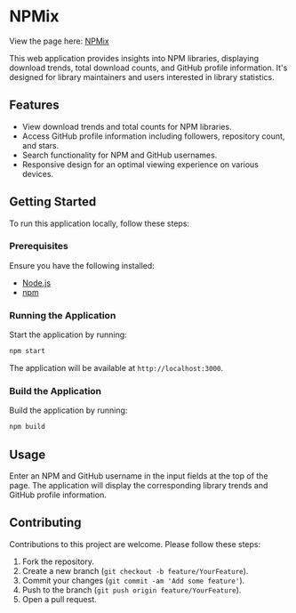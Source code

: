 # NPMix


View the page here: [NPMix](https://abhinaba-ghosh.github.io/npmix/)

This web application provides insights into NPM libraries, displaying download trends, total download counts, and GitHub profile information. It's designed for library maintainers and users interested in library statistics.

## Features

- View download trends and total counts for NPM libraries.
- Access GitHub profile information including followers, repository count, and stars.
- Search functionality for NPM and GitHub usernames.
- Responsive design for an optimal viewing experience on various devices.

## Getting Started

To run this application locally, follow these steps:

### Prerequisites

Ensure you have the following installed:
- [Node.js](https://nodejs.org/)
- [npm](https://www.npmjs.com/)


### Running the Application

Start the application by running:
```bash
npm start
```
The application will be available at `http://localhost:3000`.

### Build the Application

Build the application by running:
```bash
npm build
```

## Usage

Enter an NPM and GitHub username in the input fields at the top of the page. The application will display the corresponding library trends and GitHub profile information.

## Contributing

Contributions to this project are welcome. Please follow these steps:

1. Fork the repository.
2. Create a new branch (`git checkout -b feature/YourFeature`).
3. Commit your changes (`git commit -am 'Add some feature'`).
4. Push to the branch (`git push origin feature/YourFeature`).
5. Open a pull request.
